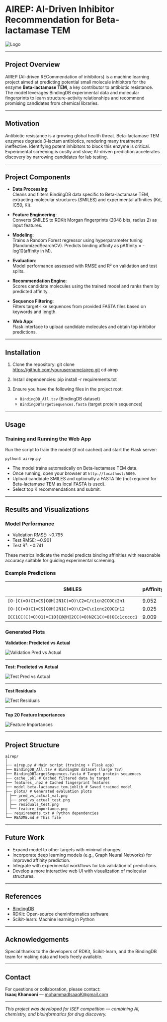 # AIREP: AI-Driven Inhibitor Recommendation for Beta-lactamase TEM

![Logo](plots/feature_importance.png)

---

## Project Overview

AIREP (AI-driven RECommendation of inhibitors) is a machine learning project aimed at predicting potential small molecule inhibitors for the enzyme **Beta-lactamase TEM**, a key contributor to antibiotic resistance. The model leverages BindingDB experimental data and molecular fingerprints to learn structure-activity relationships and recommend promising candidates from chemical libraries.

---

## Motivation

Antibiotic resistance is a growing global health threat. Beta-lactamase TEM enzymes degrade β-lactam antibiotics, rendering many treatments ineffective. Identifying potent inhibitors to block this enzyme is critical. Experimental screening is costly and slow; AI-driven prediction accelerates discovery by narrowing candidates for lab testing.

---

## Project Components

- **Data Processing**:  
  Cleans and filters BindingDB data specific to Beta-lactamase TEM, extracting molecular structures (SMILES) and experimental affinities (Kd, IC50, Ki).

- **Feature Engineering**:  
  Converts SMILES to RDKit Morgan fingerprints (2048 bits, radius 2) as input features.

- **Modeling**:  
  Trains a Random Forest regressor using hyperparameter tuning (RandomizedSearchCV). Predicts binding affinity as pAffinity = -log10(affinity in M).

- **Evaluation**:  
  Model performance assessed with RMSE and R² on validation and test splits.

- **Recommendation Engine**:  
  Scores candidate molecules using the trained model and ranks them by predicted affinity.

- **Sequence Filtering**:  
  Filters target-like sequences from provided FASTA files based on keywords and length.

- **Web App**:  
  Flask interface to upload candidate molecules and obtain top inhibitor predictions.

---

## Installation

1. Clone the repository:
    git clone https://github.com/yourusername/airep.git
    cd airep

2. Install dependencies:
    pip install -r requirements.txt

3. Ensure you have the following files in the project root:
   - `BindingDB_All.tsv` (BindingDB dataset)
   - `BindingDBTargetSequences.fasta` (target protein sequences)

---

## Usage

### Training and Running the Web App

Run the script to train the model (if not cached) and start the Flask server:

    python3 airep.py

- The model trains automatically on Beta-lactamase TEM data.
- Once running, open your browser at `http://localhost:5000`.
- Upload candidate SMILES and optionally a FASTA file (not required for Beta-lactamase TEM as local FASTA is used).
- Select top K recommendations and submit.

---

## Results and Visualizations

### Model Performance

- Validation RMSE: ~0.795  
- Test RMSE: ~0.901  
- Test R²: ~0.741

These metrics indicate the model predicts binding affinities with reasonable accuracy suitable for guiding experimental screening.

### Example Predictions

| SMILES                                                 | pAffinity | Predicted nM |
|--------------------------------------------------------|-----------|--------------|
| `[O-]C(=O)C1=CS[C@H]2N1C(=O)\C2=C/c1cn2CCOCc2n1`      | 9.052     | 0.9          |
| `[O-]C(=O)C1=CS[C@H]2N1C(=O)\C2=C\c1cnc2COCCn12`      | 9.025     | 0.9          |
| `ICC1CC(C(=O)O1)=C1O[C@@H]2CC(=O)N2C1C(=O)OCc1ccccc1`  | 9.009     | 1.0          |

### Generated Plots

**Validation: Predicted vs Actual**

![Validation Pred vs Actual](plots/pred_vs_actual_val.png)

---

**Test: Predicted vs Actual**

![Test Pred vs Actual](plots/pred_vs_actual_test.png)

---

**Test Residuals**

![Test Residuals](plots/residuals_test.png)

---

**Top 20 Feature Importances**

![Feature Importances](plots/feature_importance.png)

---

## Project Structure
```
airep/
│
├── airep.py # Main script (training + Flask app)
├── BindingDB_All.tsv # BindingDB dataset (large TSV)
├── BindingDBTargetSequences.fasta # Target protein sequences
├── cache_.pkl # Cached filtered data by target
├── features_.npz # Cached fingerprint features
├── model_beta-lactamase_tem.joblib # Saved trained model
├── plots/ # Generated evaluation plots
│ ├── pred_vs_actual_val.png
│ ├── pred_vs_actual_test.png
│ ├── residuals_test.png
│ └── feature_importance.png
├── requirements.txt # Python dependencies
└── README.md # This file
```


---

## Future Work

- Expand model to other targets with minimal changes.
- Incorporate deep learning models (e.g., Graph Neural Networks) for improved affinity prediction.
- Integrate with experimental workflows for lab validation of predictions.
- Develop a more interactive web UI with visualization of molecular structures.

---

## References

- [BindingDB](https://www.bindingdb.org)  
- RDKit: Open-source cheminformatics software  
- Scikit-learn: Machine learning in Python

---

## Acknowledgements

Special thanks to the developers of RDKit, Scikit-learn, and the BindingDB team for making data and tools freely available.

---

## Contact

For questions or collaboration, please contact:  
**Isaaq Khanooni** — mohammadIsaaqK@gmail.com

---

*This project was developed for ISEF competition — combining AI, chemistry, and bioinformatics for drug discovery.*  
